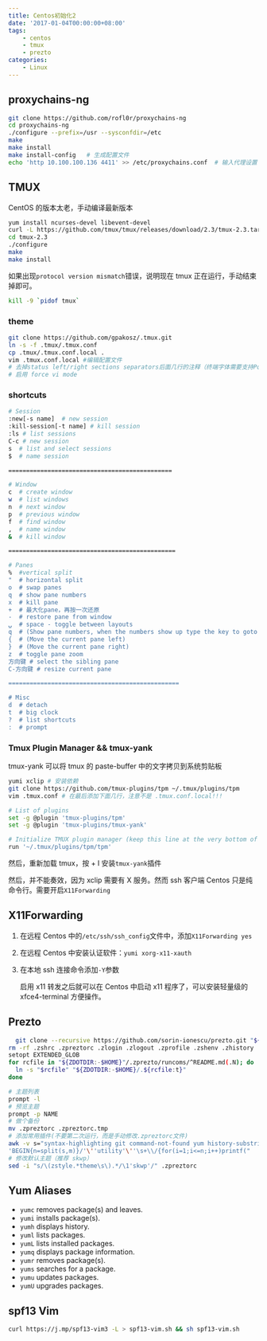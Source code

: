 ```yaml
---
title: Centos初始化2
date: '2017-01-04T00:00:00+08:00'
tags:
    - centos
    - tmux
    - prezto
categories:
    - Linux
---
```


## proxychains-ng

```bash
git clone https://github.com/rofl0r/proxychains-ng
cd proxychains-ng
./configure --prefix=/usr --sysconfdir=/etc
make
make install
make install-config   # 生成配置文件
echo 'http 10.100.100.136 4411' >> /etc/proxychains.conf  # 输入代理设置
```

<!--more-->

## TMUX

CentOS 的版本太老，手动编译最新版本

```bash
yum install ncurses-devel libevent-devel
curl -L https://github.com/tmux/tmux/releases/download/2.3/tmux-2.3.tar.gz | tar xz
cd tmux-2.3
./configure
make
make install
```

如果出现`protocol version mismatch`错误，说明现在 tmux 正在运行，手动结束掉即可。

```bash
kill -9 `pidof tmux`
```

### theme

```bash
git clone https://github.com/gpakosz/.tmux.git
ln -s -f .tmux/.tmux.conf
cp .tmux/.tmux.conf.local .
vim .tmux.conf.local #编辑配置文件
# 去掉status left/right sections separators后面几行的注释（终端字体需要支持Powerline）
# 启用 force vi mode
```

### shortcuts

```bash
# Session
:new[-s name]  # new session
:kill-session[-t name] # kill session
:ls # list sessions
C-c # new session
s  # list and select sessions
$  # name session

==============================================

# Window
c  # create window
w  # list windows
n  # next window
p  # previous window
f  # find window
,  # name window
&  # kill window

===============================================

# Panes
%  #vertical split
"  # horizontal split
o  # swap panes
q  # show pane numbers
x  # kill pane
+  # 最大化pane，再按一次还原
-  # restore pane from window
⍽  # space - toggle between layouts
q  # (Show pane numbers, when the numbers show up type the key to goto that pane)
{  # (Move the current pane left)
}  # (Move the current pane right)
z  # toggle pane zoom
方向键 # select the sibling pane
C-方向键 # resize current pane

================================================

# Misc
d  # detach
t  # big clock
?  # list shortcuts
:  # prompt
```

### Tmux Plugin Manager && tmux-yank

tmux-yank 可以将 tmux 的 paste-buffer 中的文字拷贝到系统剪贴板

```bash
yumi xclip # 安装依赖
git clone https://github.com/tmux-plugins/tpm ~/.tmux/plugins/tpm
vim .tmux.conf # 在最后添加下面几行，注意不是 .tmux.conf.local!!!
```

```bash
# List of plugins
set -g @plugin 'tmux-plugins/tpm'
set -g @plugin 'tmux-plugins/tmux-yank'

# Initialize TMUX plugin manager (keep this line at the very bottom of tmux.conf)
run '~/.tmux/plugins/tpm/tpm'
```

然后，重新加载 tmux，按<prefix> + I 安装`tmux-yank`插件

然后，并不能奏效，因为 xclip 需要有 X 服务。然而 ssh 客户端 Centos 只是纯命令行。需要开启`X11Forwarding`

## X11Forwarding

1. 在远程 Centos 中的`/etc/ssh/ssh_config`文件中，添加`X11Forwarding yes`

2. 在远程 Centos 中安装认证软件：`yumi xorg-x11-xauth`

3. 在本地 ssh 连接命令添加`-Y`参数

    启用 x11 转发之后就可以在 Centos 中启动 x11 程序了，可以安装轻量级的 xfce4-terminal 方便操作。

## Prezto

```bash
  git clone --recursive https://github.com/sorin-ionescu/prezto.git "${ZDOTDIR:-$HOME}/.zprezto"
rm -rf .zshrc .zpreztorc .zlogin .zlogout .zprofile .zshenv .zhistory .zcompdump
setopt EXTENDED_GLOB
for rcfile in "${ZDOTDIR:-$HOME}"/.zprezto/runcoms/^README.md(.N); do
  ln -s "$rcfile" "${ZDOTDIR:-$HOME}/.${rcfile:t}"
done

# 主题列表
prompt -l
# 预览主题
prompt -p NAME
# 做个备份
mv .zpreztorc .zpreztorc.tmp
# 添加常用插件(不要第二次运行，而是手动修改.zpreztorc文件)
awk -v s="syntax-highlighting git command-not-found yum history-substring-search autosuggestions" \
'BEGIN{n=split(s,m)}/'\''utility'\''\s+\\/{for(i=1;i<=n;i++)printf("  '\''%s'\'' \\\n",m[i])}{print}' .zpreztorc.tmp > .zpreztorc
# 修改默认主题（推荐 skwp）
sed -i "s/\(zstyle.*theme\s\).*/\1'skwp'/" .zpreztorc
```

## Yum Aliases

-   `yumc` removes package(s) and leaves.
-   `yumi` installs package(s).
-   `yumh` displays history.
-   `yuml` lists packages.
-   `yumL` lists installed packages.
-   `yumq` displays package information.
-   `yumr` removes package(s).
-   `yums` searches for a package.
-   `yumu` updates packages.
-   `yumU` upgrades packages.

## spf13 Vim

```bash
curl https://j.mp/spf13-vim3 -L > spf13-vim.sh && sh spf13-vim.sh
```
